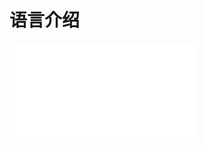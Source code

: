 # 语言介绍

<iframe src="//player.bilibili.com/player.html?aid=75072712&bvid=BV1xE411v7uH&cid=128431311&page=1" scrolling="no" border="0" frameborder="no" framespacing="0" allowfullscreen="true"> 
</iframe>
